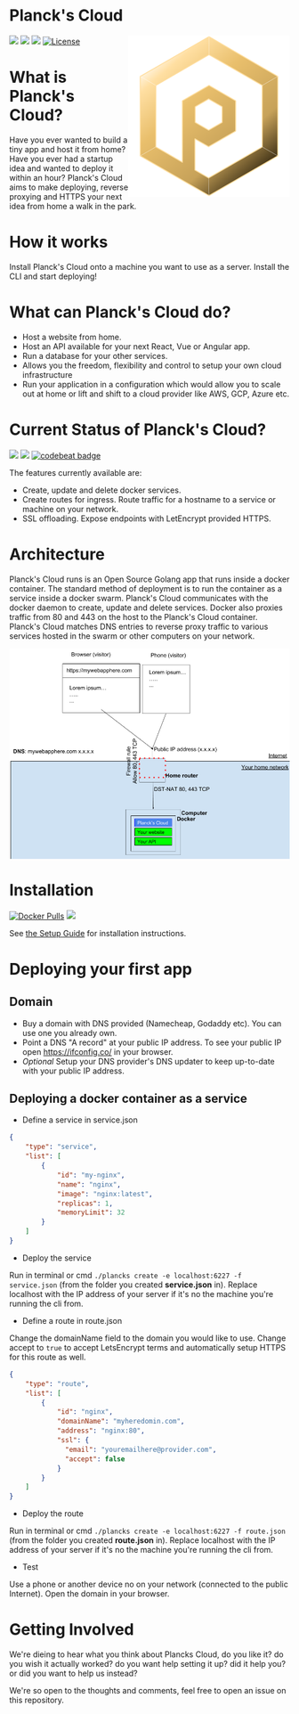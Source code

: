 # Planck's Cloud
<img align="right" width="290" height="290" src="docs/logo.png" />

[![](https://images.microbadger.com/badges/version/planckscloud/plancks-cloud.svg)](https://microbadger.com/images/planckscloud/plancks-cloud "Get your own version badge on microbadger.com")&nbsp;<a href="https://trello.com/b/NutXeZwS/plancks-roadmap"><img src="https://img.shields.io/badge/Roadmap-Trello-brightgreen.svg" /></a>
<a href="https://coggle.it/diagram/XEgmhoO3UopF8htc/t/logo"><img src="https://img.shields.io/badge/Ideas-Coggle-brightgreen.svg" /></a>&nbsp;[![License](http://img.shields.io/:license-mit-blue.svg?style=flat)](http://badges.mit-license.org)

# What is Planck's Cloud?

Have you ever wanted to build a tiny app and host it from home? Have you ever had a startup idea and wanted to deploy it within an hour? Planck's Cloud aims to make deploying, reverse proxying and HTTPS your next idea from home a walk in the park.

# How it works

Install Planck's Cloud onto a machine you want to use as a server. Install the CLI and start deploying! 

# What can Planck's Cloud do?

- Host a website from home.
- Host an API available for your next React, Vue or Angular app.
- Run a database for your other services.
- Allows you the freedom, flexibility and control to setup your own cloud infrastructure
- Run your application in a configuration which would allow you to scale out at home or lift and shift to a cloud provider like AWS, GCP, Azure etc.

# Current Status of Planck's Cloud?
<img src="https://goreportcard.com/badge/github.com/plancks-cloud/plancks-cloud">&nbsp;<a href="https://codeclimate.com/github/plancks-cloud/plancks-cloud/maintainability"><img src="https://api.codeclimate.com/v1/badges/81aff827de3938808c2d/maintainability" /></a>&nbsp;[![codebeat badge](https://codebeat.co/badges/25407218-e856-4f5e-ac7c-9d045dc0fe5a)](https://codebeat.co/projects/github-com-plancks-cloud-plancks-cloud-master)

The features currently available are:
- Create, update and delete docker services.
- Create routes for ingress. Route traffic for a hostname to a service or machine on your network.
- SSL offloading. Expose endpoints with LetEncrypt provided HTTPS.

# Architecture

Planck's Cloud runs is an Open Source Golang app that runs inside a docker container. The standard method of deployment is to run the container as a service inside a docker swarm. Planck's Cloud communicates with the docker daemon to create, update and delete services. Docker also proxies traffic from 80 and 443 on the host to the Planck's Cloud container. Planck's Cloud matches DNS entries to reverse proxy traffic to various services hosted in the swarm or other computers on your network.

<img align="center" width="800" src="docs/pc-arch.png" />


# Installation
[![Docker Pulls](https://img.shields.io/docker/pulls/planckscloud/plancks-cloud.svg?maxAge=86400)](https://hub.docker.com/r/planckscloud/plancks-cloud)
<img src="https://europe-west1-captains-badges.cloudfunctions.net/function-clone-badge-pc?project=plancks-cloud/plancks-cloud" /><br />

See <a href="docs/setup.md">the Setup Guide</a> for installation instructions.

# Deploying your first app

## Domain

- Buy a domain with DNS provided (Namecheap, Godaddy etc). You can use one you already own.
- Point a DNS "A record" at your public IP address. To see your public IP open https://ifconfig.co/ in your browser.
- *Optional* Setup your DNS provider's DNS updater to keep up-to-date with your public IP address.

## Deploying a docker container as a service

- Define a service in service.json
```json
{
	"type": "service",
	"list": [
		{
			"id": "my-nginx",
			"name": "nginx",
			"image": "nginx:latest",
			"replicas": 1,
			"memoryLimit": 32
		}		
	]
}
```

- Deploy the service

Run in terminal or cmd `./plancks create -e localhost:6227 -f service.json` (from the folder you created **service.json** in). Replace localhost with the IP address of your server if it's no the machine you're running the cli from.

- Define a route in route.json

Change the domainName field to the domain you would like to use. Change accept to `true` to accept LetsEncrypt terms and automatically setup HTTPS for this route as well. 

```json
{
	"type": "route",
	"list": [
		{
			"id": "nginx",
			"domainName": "myheredomin.com",
			"address": "nginx:80",
			"ssl": {
			  "email": "youremailhere@provider.com",
			  "accept": false
			}
		}		
	]
}
```

- Deploy the route

Run in terminal or cmd `./plancks create -e localhost:6227 -f route.json` (from the folder you created **route.json** in). Replace localhost with the IP address of your server if it's no the machine you're running the cli from.

- Test

Use a phone or another device no on your network (connected to the public Internet). Open the domain in your browser.

# Getting Involved

We're dieing to hear what you think about Plancks Cloud, do you like it? do you wish it actually worked? do you want help setting it up? did it help you? or did you want to help us instead?

We're so open to the thoughts and comments, feel free to open an issue on this repository.
